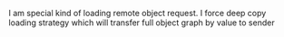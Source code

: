 I am special kind of loading remote object request. 
I force deep copy loading strategy which will transfer full object graph by value to sender